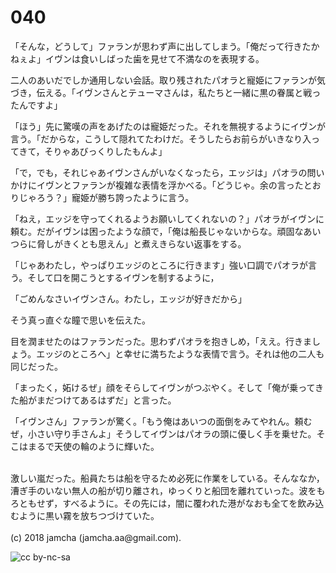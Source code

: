 

# 040

「そんな，どうして」ファランが思わず声に出してしまう。「俺だって行きたかねぇよ」イヴンは食いしばった歯を見せて不満なのを表現する。  

二人のあいだでしか通用しない会話。取り残されたパオラと寵姫にファランが気づき，伝える。「イヴンさんとテューマさんは，私たちと一緒に黒の眷属と戦ったんですよ」  

「ほう」先に驚嘆の声をあげたのは寵姫だった。それを無視するようにイヴンが言う。「だからな，こうして隠れてたわけだ。そうしたらお前らがいきなり入ってきて，そりゃあびっくりしたもんよ」  

「で，でも，それじゃあイヴンさんがいなくなったら，エッジは」パオラの問いかけにイヴンとファランが複雑な表情を浮かべる。「どうじゃ。余の言ったとおりじゃろう？」寵姫が勝ち誇ったように言う。  

「ねえ，エッジを守ってくれるようお願いしてくれないの？」パオラがイヴンに頼む。だがイヴンは困ったような顔で，「俺は船長じゃないからな。頑固なあいつらに脅しがきくとも思えん」と煮えきらない返事をする。  

「じゃあわたし，やっぱりエッジのところに行きます」強い口調でパオラが言う。そして口を開こうとするイヴンを制するように，  

「ごめんなさいイヴンさん。わたし，エッジが好きだから」  

そう真っ直ぐな瞳で思いを伝えた。  

目を潤ませたのはファランだった。思わずパオラを抱きしめ，「ええ。行きましょう。エッジのところへ」と幸せに満ちたような表情で言う。それは他の二人も同じだった。  

「まったく，妬けるぜ」顔をそらしてイヴンがつぶやく。そして「俺が乗ってきた船がまだつけてあるはずだ」と言った。  

「イヴンさん」ファランが驚く。「もう俺はあいつの面倒をみてやれん。頼むぜ，小さい守り手さんよ」そうしてイヴンはパオラの頭に優しく手を乗せた。そこはまるで天使の輪のように輝いた。  

<br>  
激しい嵐だった。船員たちは船を守るため必死に作業をしている。そんななか，漕ぎ手のいない無人の船が切り離され，ゆっくりと船団を離れていった。波をもろともせず，すべるように。その先には，闇に覆われた港がなおも全てを飲み込むように黒い霧を放ちつづけていた。  

<br>  
<br>  
(c) 2018 jamcha (jamcha.aa@gmail.com).  

![cc by-nc-sa](https://i.creativecommons.org/l/by-nc-sa/4.0/88x31.png)  

